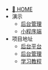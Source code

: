 * [🏡 HOME](https://github.com/caojie060/caojie060.github.io/blob/master)
* 演示
  * [后台管理]()
  * [小程序端]()
* 项目地址
  * [后台平台](https://github.com/caojie060)
  * [后台管理](https://github.com/caojie060)
  * [学习教程](https://github.com/caojie060)